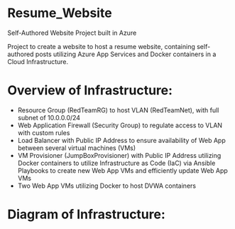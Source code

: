 # Resume_Website
Self-Authored Website Project built in Azure

Project to create a website to host a resume website, containing self-authored posts utilizing Azure App Services and Docker containers in a Cloud Infrastructure.

# Overview of Infrastructure:
- Resource Group (RedTeamRG) to host VLAN (RedTeamNet), with full subnet of 10.0.0.0/24
- Web Application Firewall (Security Group) to regulate access to VLAN with custom rules
- Load Balancer with Public IP Address to ensure availability of Web App between several virtual machines (VMs)
- VM Provisioner (JumpBoxProvisioner) with Public IP Address utilizing Docker containers to utilize Infrastructure as Code (IaC) via Ansible Playbooks to create new Web App VMs and efficiently update Web App VMs
- Two Web App VMs utilizing Docker to host DVWA containers

# Diagram of Infrastructure:

